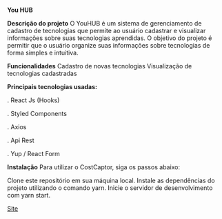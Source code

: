 **You HUB**


**Descrição do projeto**
O YouHUB é um sistema de gerenciamento de cadastro de tecnologias que permite ao usuário cadastrar e visualizar informações sobre suas tecnologias aprendidas. O objetivo do projeto é permitir que o usuário organize suas informações sobre tecnologias de forma simples e intuitiva.


**Funcionalidades**
Cadastro de novas tecnologias
Visualização de tecnologias cadastradas


**Principais tecnologias usadas:** 


. React Js (Hooks)


. Styled Components


. Axios


. Api Rest


. Yup / React Form


**Instalação**
Para utilizar o CostCaptor, siga os passos abaixo:


Clone este repositório em sua máquina local.
Instale as dependências do projeto utilizando o comando yarn.
Inicie o servidor de desenvolvimento com yarn start.



<a href="https://youhub-mu.vercel.app/">Site</a>    
